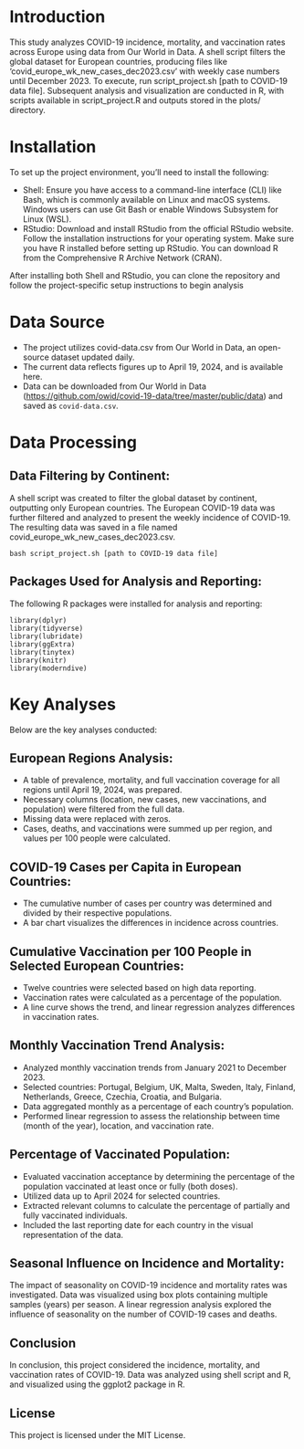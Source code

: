 # Introduction
This study analyzes COVID-19 incidence, mortality, and vaccination rates across Europe using data from Our World in Data. A shell script filters the global dataset for European countries, producing files like ‘covid_europe_wk_new_cases_dec2023.csv’ with weekly case numbers until December 2023. To execute, run script_project.sh [path to COVID-19 data file]. Subsequent analysis and visualization are conducted in R, with scripts available in script_project.R and outputs stored in the plots/ directory.

# Installation
To set up the project environment, you’ll need to install the following:
* Shell: Ensure you have access to a command-line interface (CLI) like Bash, which is commonly available on Linux and macOS systems. Windows users can use Git Bash or enable Windows Subsystem for Linux (WSL).
* RStudio: Download and install RStudio from the official RStudio website. Follow the installation instructions for your operating system.
Make sure you have R installed before setting up RStudio. You can download R from the Comprehensive R Archive Network (CRAN).

After installing both Shell and RStudio, you can clone the repository and follow the project-specific setup instructions to begin analysis

# Data Source
* The project utilizes covid-data.csv from Our World in Data, an open-source dataset updated daily.
* The current data reflects figures up to April 19, 2024, and is available here.
* Data can be downloaded from Our World in Data (https://github.com/owid/covid-19-data/tree/master/public/data) and saved as `covid-data.csv`.

# Data Processing
## Data Filtering by Continent:
A shell script was created to filter the global dataset by continent, outputting only European countries.
The European COVID-19 data was further filtered and analyzed to present the weekly incidence of COVID-19.
The resulting data was saved in a file named covid_europe_wk_new_cases_dec2023.csv.
```
bash script_project.sh [path to COVID-19 data file]
```
## Packages Used for Analysis and Reporting:
The following R packages were installed for analysis and reporting:
```
library(dplyr)
library(tidyverse)
library(lubridate)
library(ggExtra)
library(tinytex)
library(knitr)
library(moderndive)
```
# Key Analyses
Below are the key analyses conducted:
## European Regions Analysis:
* A table of prevalence, mortality, and full vaccination coverage for all regions until April 19, 2024, was prepared.
* Necessary columns (location, new cases, new vaccinations, and population) were filtered from the full data.
* Missing data were replaced with zeros.
* Cases, deaths, and vaccinations were summed up per region, and values per 100 people were calculated.
## COVID-19 Cases per Capita in European Countries:
* The cumulative number of cases per country was determined and divided by their respective populations.
* A bar chart visualizes the differences in incidence across countries.
## Cumulative Vaccination per 100 People in Selected European Countries:
* Twelve countries were selected based on high data reporting.
* Vaccination rates were calculated as a percentage of the population.
* A line curve shows the trend, and linear regression analyzes differences in vaccination rates.
## Monthly Vaccination Trend Analysis:
* Analyzed monthly vaccination trends from January 2021 to December 2023.
* Selected countries: Portugal, Belgium, UK, Malta, Sweden, Italy, Finland, Netherlands, Greece, Czechia, Croatia, and Bulgaria.
* Data aggregated monthly as a percentage of each country’s population.
* Performed linear regression to assess the relationship between time (month of the year), location, and vaccination rate.
## Percentage of Vaccinated Population:
* Evaluated vaccination acceptance by determining the percentage of the population vaccinated at least once or fully (both doses).
* Utilized data up to April 2024 for selected countries.
* Extracted relevant columns to calculate the percentage of partially and fully vaccinated individuals.
* Included the last reporting date for each country in the visual representation of the data.
## Seasonal Influence on Incidence and Mortality:
The impact of seasonality on COVID-19 incidence and mortality rates was investigated.
Data was visualized using box plots containing multiple samples (years) per season.
A linear regression analysis explored the influence of seasonality on the number of COVID-19 cases and deaths.
## Conclusion 
In conclusion, this project considered the incidence, mortality, and vaccination rates of COVID-19. Data was analyzed using shell script and R, and visualized using the ggplot2 package in R.
## License
This project is licensed under the MIT License.
